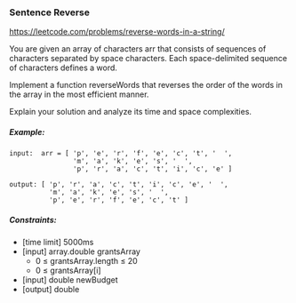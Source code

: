 ### Sentence Reverse
https://leetcode.com/problems/reverse-words-in-a-string/

You are given an array of characters arr that consists of sequences of characters separated by space characters. Each space-delimited sequence of characters defines a word.

Implement a function reverseWords that reverses the order of the words in the array in the most efficient manner.

Explain your solution and analyze its time and space complexities.

##### Example:
```
input:  arr = [ 'p', 'e', 'r', 'f', 'e', 'c', 't', '  ',
                'm', 'a', 'k', 'e', 's', '  ',
                'p', 'r', 'a', 'c', 't', 'i', 'c', 'e' ]

output: [ 'p', 'r', 'a', 'c', 't', 'i', 'c', 'e', '  ',
          'm', 'a', 'k', 'e', 's', '  ',
          'p', 'e', 'r', 'f', 'e', 'c', 't' ]

```

##### Constraints:
* [time limit] 5000ms
* [input] array.double grantsArray
  * 0 ≤ grantsArray.length ≤ 20
  * 0 ≤ grantsArray[i]
* [input] double newBudget
* [output] double
